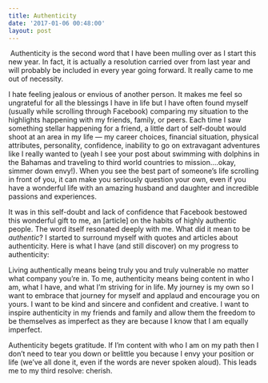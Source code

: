 ```yaml
---
title: Authenticity
date: '2017-01-06 00:48:00'
layout: post
---
```

 Authenticity is the second word that I have been mulling over as I start this new year. In fact, it is actually a resolution carried over from last year and will probably be included in every year going forward. It really came to me out of necessity.

I hate feeling jealous or envious of another person. It makes me feel so ungrateful for all the blessings I have in life but I have often found myself (usually while scrolling through Facebook) comparing my situation to the highlights happening with my friends, family, or peers. Each time I saw something stellar happening for a friend, a little dart of self-doubt would shoot at an area in my life — my career choices, financial situation, physical attributes, personality, confidence, inability to go on extravagant adventures like I really wanted to (yeah I see your post about swimming with dolphins in the Bahamas and traveling to third world countries to mission….okay, simmer down envy!). When you see the best part of someone’s life scrolling in front of you, it can make you seriously question your own, even if you have a wonderful life with an amazing husband and daughter and incredible passions and experiences.

It was in this self-doubt and lack of confidence that Facebook bestowed this wonderful gift to me, an [article] on the habits of highly authentic people. The word itself resonated deeply with me. What did it mean to be *authentic*? I started to surround myself with quotes and articles about authenticity. Here is what I have (and still discover) on my progress to authenticity:

Living authentically means being truly you and truly vulnerable no matter what company you’re in. To me, authenticity means being content in who I am, what I have, and what I’m striving for in life. My journey is my own so I want to embrace that journey for myself and applaud and encourage you on yours. I want to be kind and sincere and confident and creative. I want to inspire authenticity in my friends and family and allow them the freedom to be themselves as imperfect as they are because I know that I am equally imperfect.

Authenticity begets gratitude. If I’m content with who I am on my path then I don’t need to tear you down or belittle you because I envy your position or life (we’ve all done it, even if the words are never spoken aloud). This leads me to my third resolve: cherish.